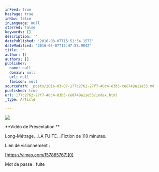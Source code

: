 ```yaml
---
inFeed: true
hasPage: true
inNav: false
inLanguage: null
starred: false
keywords: []
description: ''
datePublished: '2016-03-07T15:51:34.157Z'
dateModified: '2016-03-07T15:47:58.904Z'
title: ''
author: []
authors: []
publisher:
  name: null
  domain: null
  url: null
  favicon: null
sourcePath: _posts/2016-03-07-177c2762-27f7-40c4-83b5-ce8749a11e53.md
published: true
url: 177c2762-27f7-40c4-83b5-ce8749a11e53/index.html
_type: Article

---
```

![](https://the-grid-user-content.s3-us-west-2.amazonaws.com/a48e70c4-6c9c-473c-836c-08edeeef0bbd.png)

**Vidéo de Présentation **

Long-Métrage, _LA FUITE. _Fiction de 110 minutes.

Lien de visionnement : 

[https://vimeo.com/157885767][0]

Mot de passe : fuite

[0]: https://vimeo.com/157885767